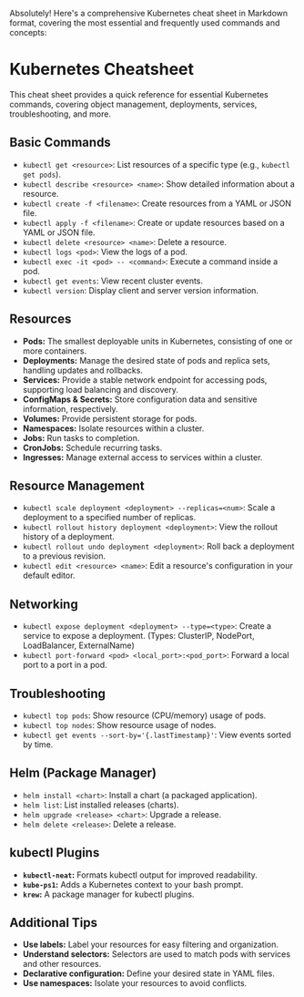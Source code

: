 Absolutely! Here's a comprehensive Kubernetes cheat sheet in Markdown format, covering the most essential and frequently used commands and concepts:

# Kubernetes Cheatsheet

This cheat sheet provides a quick reference for essential Kubernetes commands, covering object management, deployments, services, troubleshooting, and more.

## Basic Commands

* `kubectl get <resource>`: List resources of a specific type (e.g., `kubectl get pods`).
* `kubectl describe <resource> <name>`: Show detailed information about a resource.
* `kubectl create -f <filename>`: Create resources from a YAML or JSON file.
* `kubectl apply -f <filename>`: Create or update resources based on a YAML or JSON file.
* `kubectl delete <resource> <name>`: Delete a resource.
* `kubectl logs <pod>`: View the logs of a pod.
* `kubectl exec -it <pod> -- <command>`: Execute a command inside a pod.
* `kubectl get events`: View recent cluster events.
* `kubectl version`: Display client and server version information.

## Resources

* **Pods:** The smallest deployable units in Kubernetes, consisting of one or more containers.
* **Deployments:** Manage the desired state of pods and replica sets, handling updates and rollbacks.
* **Services:** Provide a stable network endpoint for accessing pods, supporting load balancing and discovery.
* **ConfigMaps & Secrets:** Store configuration data and sensitive information, respectively.
* **Volumes:** Provide persistent storage for pods.
* **Namespaces:** Isolate resources within a cluster.
* **Jobs:** Run tasks to completion.
* **CronJobs:** Schedule recurring tasks.
* **Ingresses:** Manage external access to services within a cluster.

## Resource Management

* `kubectl scale deployment <deployment> --replicas=<num>`: Scale a deployment to a specified number of replicas.
* `kubectl rollout history deployment <deployment>`: View the rollout history of a deployment.
* `kubectl rollout undo deployment <deployment>`: Roll back a deployment to a previous revision.
* `kubectl edit <resource> <name>`: Edit a resource's configuration in your default editor.

## Networking

* `kubectl expose deployment <deployment> --type=<type>`: Create a service to expose a deployment. (Types: ClusterIP, NodePort, LoadBalancer, ExternalName)
* `kubectl port-forward <pod> <local_port>:<pod_port>`: Forward a local port to a port in a pod.

## Troubleshooting

* `kubectl top pods`: Show resource (CPU/memory) usage of pods.
* `kubectl top nodes`: Show resource usage of nodes.
* `kubectl get events --sort-by='{.lastTimestamp}'`: View events sorted by time.

## Helm (Package Manager)

* `helm install <chart>`: Install a chart (a packaged application).
* `helm list`: List installed releases (charts).
* `helm upgrade <release> <chart>`: Upgrade a release.
* `helm delete <release>`: Delete a release.

## kubectl Plugins

* **`kubectl-neat`:** Formats kubectl output for improved readability.
* **`kube-ps1`:** Adds a Kubernetes context to your bash prompt.
* **`krew`:** A package manager for kubectl plugins.

## Additional Tips

* **Use labels:**  Label your resources for easy filtering and organization.
* **Understand selectors:**  Selectors are used to match pods with services and other resources.
* **Declarative configuration:** Define your desired state in YAML files.
* **Use namespaces:** Isolate your resources to avoid conflicts.
